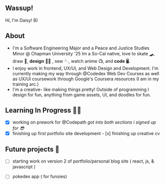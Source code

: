 ## Wassup!   

Hi, I'm Daisy! B)

## About
-  I'm a Software Engineering Major and a Peace and Justice Studies Minor @ Chapman University '25 <break>
    Im a So-Cal native, love to skate 🛹, draw 🎨, **design** 🧑‍🎨 , sew 🪡, watch anime 📺, and **code** 🖥️. 
- I enjoy work in frontend, UX/UI, and Web Design and Development.
    I'm currently making my way through @Codedex Web Dev Courses as well as UX/UI coursework through Google's Coursera resources (I am in my training arc.)
- I'm a creative- like making things pretty!
    Outside of programming I design for fun, anything from game assets, UI, and doodles for fun.

## Learning In Progress 🧑‍🏭
- [x] working on prework for @Codepath
  *got into both sections i signed up for 😎*
- [x] finishing up first portfolio site development
      - [x] finishing up creative cv

## Future projects 📝 
- [ ] starting work on version 2 of portfolio/personal blog site ( react, js, & javascript )
- [ ] pokedex app ( for funsies)

